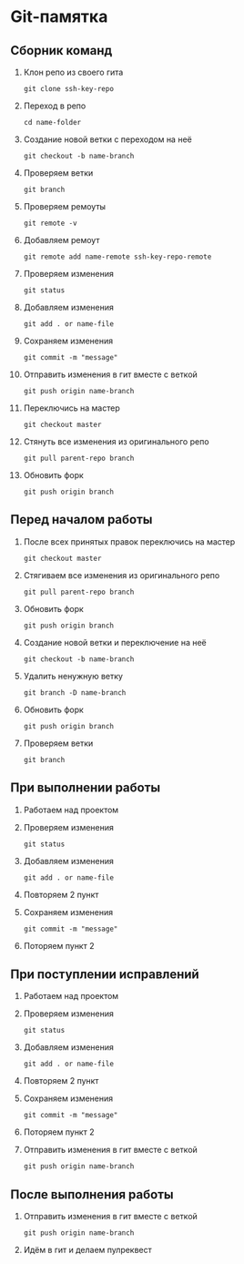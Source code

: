 # Git-памятка

## Сборник команд

1. Клон репо из своего гита
  
    `git clone ssh-key-repo`
2. Переход в репо
  
    `cd name-folder`
3. Создание новой ветки с переходом на неё
  
    `git checkout -b name-branch`
4. Проверяем ветки
  
    `git branch`
5. Проверяем ремоуты
  
    `git remote -v`
6. Добавляем ремоут
  
    `git remote add name-remote ssh-key-repo-remote`
7. Проверяем изменения
  
    `git status`
8. Добавляем изменения
  
    `git add . or name-file`
9. Сохраняем изменения
  
    `git commit -m "message"`
10. Отправить изменения в гит вместе с веткой
  
    `git push origin name-branch`
11. Переключись на мастер
  
    `git checkout master`
12. Стянуть все изменения из оригинального репо
  
    `git pull parent-repo branch`
13. Обновить форк
  
    `git push origin branch`

## Перед началом работы

1. После всех принятых правок переключись на мастер

    `git checkout master`
2. Стягиваем все изменения из оригинального репо
  
    `git pull parent-repo branch`
3. Обновить форк
  
    `git push origin branch`
4. Создание новой ветки и переключение на неё
  
    `git checkout -b name-branch`
5. Удалить ненужную ветку
  
    `git branch -D name-branch`
6. Обновить форк
  
    `git push origin branch`
7. Проверяем ветки
  
    `git branch`

## При выполнении работы

1. Работаем над проектом
2. Проверяем изменения

    `git status`
3. Добавляем изменения

    `git add . or name-file`
4. Повторяем 2 пункт
5. Сохраняем изменения

    `git commit -m "message"`
6. Поторяем пункт 2

## При поступлении исправлений

1. Работаем над проектом
2. Проверяем изменения

    `git status`
3. Добавляем изменения

    `git add . or name-file`
4. Повторяем 2 пункт
5. Сохраняем изменения

    `git commit -m "message"`
6. Поторяем пункт 2
7. Отправить изменения в гит вместе с веткой

    `git push origin name-branch`

## После выполнения работы

1. Отправить изменения в гит вместе с веткой

    `git push origin name-branch`
2. Идём в гит и делаем пулреквест
